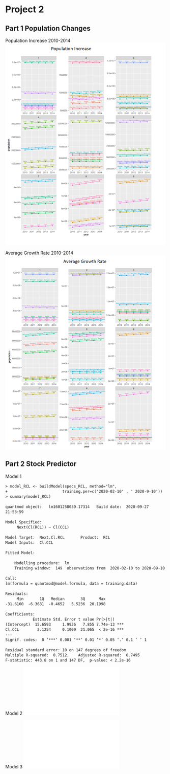 # Project 2

## Part 1 Population Changes

Population Increase 2010-2014
![](Populationincrease.png)

Average Growth Rate 2010-2014
![](averagegrowthrate.png)

## Part 2 Stock Predictor

Model 1 
~~~
> model_RCL <- buildModel(specs_RCL, method="lm",
+                        training.per=c('2020-02-10' , ' 2020-9-10'))
> summary(model_RCL)

quantmod object:   lm1601258039.17314 	Build date:  2020-09-27 21:53:59 

Model Specified: 
     Next(Cl(RCL)) ~ Cl(CCL) 

Model Target:  Next.Cl.RCL 		 Product:  RCL 
Model Inputs:  Cl.CCL 

Fitted Model: 

	Modelling procedure:  lm 
	Training window:  149  observations from  2020-02-10 to 2020-09-10

Call:
lm(formula = quantmod@model.formula, data = training.data)

Residuals:
     Min       1Q   Median       3Q      Max 
-31.6160  -6.3631  -0.4652   5.5236  20.1998 

Coefficients:
            Estimate Std. Error t value Pr(>|t|)    
(Intercept)  15.6593     1.9936   7.855 7.74e-13 ***
Cl.CCL        2.1254     0.1009  21.065  < 2e-16 ***
---
Signif. codes:  0 ‘***’ 0.001 ‘**’ 0.01 ‘*’ 0.05 ‘.’ 0.1 ‘ ’ 1

Residual standard error: 10 on 147 degrees of freedom
Multiple R-squared:  0.7512,	Adjusted R-squared:  0.7495 
F-statistic: 443.8 on 1 and 147 DF,  p-value: < 2.2e-16
~~~

Model 2 
![](RCL_model2.txt)

Model 3 
![](RCL_model3.txt)
